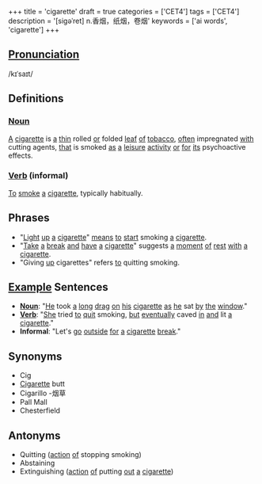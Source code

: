 +++
title = 'cigarette'
draft = true
categories = ['CET4']
tags = ['CET4']
description = '[sigəˈret] n.香烟，纸烟，卷烟'
keywords = ['ai words', 'cigarette']
+++

## [Pronunciation](/post/pronunciation/)
/kɪˈsaɪt/

## Definitions
### [Noun](/post/noun/)
[A](/post/a/) [cigarette](/post/cigarette/) is [a](/post/a/) [thin](/post/thin/) rolled [or](/post/or/) folded [leaf](/post/leaf/) [of](/post/of/) [tobacco](/post/tobacco/), [often](/post/often/) impregnated [with](/post/with/) cutting agents, [that](/post/that/) is smoked [as](/post/as/) [a](/post/a/) [leisure](/post/leisure/) [activity](/post/activity/) [or](/post/or/) [for](/post/for/) [its](/post/its/) psychoactive effects.

### [Verb](/post/verb/) (informal)
[To](/post/to/) [smoke](/post/smoke/) [a](/post/a/) [cigarette](/post/cigarette/), typically habitually.

## Phrases
- "[Light](/post/light/) [up](/post/up/) [a](/post/a/) [cigarette](/post/cigarette/)" [means](/post/means/) [to](/post/to/) [start](/post/start/) smoking [a](/post/a/) [cigarette](/post/cigarette/).
- "[Take](/post/take/) [a](/post/a/) [break](/post/break/) [and](/post/and/) [have](/post/have/) [a](/post/a/) [cigarette](/post/cigarette/)" suggests [a](/post/a/) [moment](/post/moment/) [of](/post/of/) [rest](/post/rest/) [with](/post/with/) [a](/post/a/) [cigarette](/post/cigarette/).
- "Giving [up](/post/up/) cigarettes" refers [to](/post/to/) quitting smoking.

## [Example](/post/example/) Sentences
- **[Noun](/post/noun/)**: "[He](/post/he/) took [a](/post/a/) [long](/post/long/) [drag](/post/drag/) [on](/post/on/) [his](/post/his/) [cigarette](/post/cigarette/) [as](/post/as/) [he](/post/he/) sat [by](/post/by/) [the](/post/the/) [window](/post/window/)."
- **[Verb](/post/verb/)**: "[She](/post/she/) tried [to](/post/to/) [quit](/post/quit/) smoking, [but](/post/but/) [eventually](/post/eventually/) caved [in](/post/in/) [and](/post/and/) lit [a](/post/a/) [cigarette](/post/cigarette/)."
- **Informal**: "Let's [go](/post/go/) [outside](/post/outside/) [for](/post/for/) [a](/post/a/) [cigarette](/post/cigarette/) [break](/post/break/)."

## Synonyms
- Cig
- [Cigarette](/post/cigarette/) butt
- Cigarillo
-烟草
- Pall Mall
- Chesterfield

## Antonyms
- Quitting ([action](/post/action/) [of](/post/of/) stopping smoking)
- Abstaining
- Extinguishing ([action](/post/action/) [of](/post/of/) putting [out](/post/out/) [a](/post/a/) [cigarette](/post/cigarette/))
